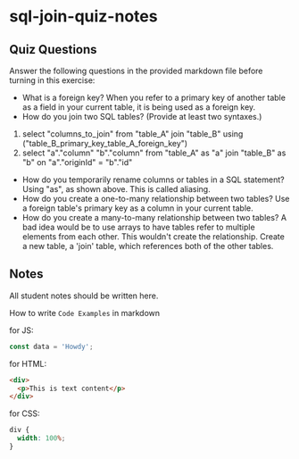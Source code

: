 # sql-join-quiz-notes

## Quiz Questions

Answer the following questions in the provided markdown file before turning in this exercise:

- What is a foreign key?
  When you refer to a primary key of another table as a field in your current table, it is being used as a foreign key.
- How do you join two SQL tables? (Provide at least two syntaxes.)

1. select "columns_to_join"
   from "table_A"
   join "table_B" using ("table_B_primary_key_table_A_foreign_key")
2. select "a"."column"
   "b"."column"
   from "table_A" as "a"
   join "table_B" as "b" on "a"."originId" = "b"."id"

- How do you temporarily rename columns or tables in a SQL statement?
  Using "as", as shown above. This is called aliasing.
- How do you create a one-to-many relationship between two tables?
  Use a foreign table's primary key as a column in your current table.
- How do you create a many-to-many relationship between two tables?
  A bad idea would be to use arrays to have tables refer to multiple elements from each other. This wouldn't create the relationship. Create a new table, a 'join' table, which references both of the other tables.

## Notes

All student notes should be written here.

How to write `Code Examples` in markdown

for JS:

```javascript
const data = 'Howdy';
```

for HTML:

```html
<div>
  <p>This is text content</p>
</div>
```

for CSS:

```css
div {
  width: 100%;
}
```
